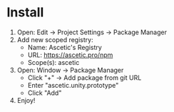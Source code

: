 # Install

1. Open: Edit -> Project Settings -> Package Manager
2. Add new scoped registry:
	* Name: Ascetic's Registry
	* URL: https://ascetic.pro/npm
	* Scope(s): ascetic
3. Open: Window -> Package Manager
	* Click "+" -> Add package from git URL
	* Enter "ascetic.unity.prototype"
	* Click "Add"
4. Enjoy!